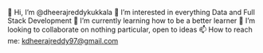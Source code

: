 👋 Hi, I’m @dheerajreddykukkala
👀 I’m interested in everything Data and Full Stack Development
🌱 I’m currently learning how to be a better learner
💞️ I’m looking to collaborate on nothing particular, open to ideas
📫 How to reach me: kdheerajreddy97@gmail.com
